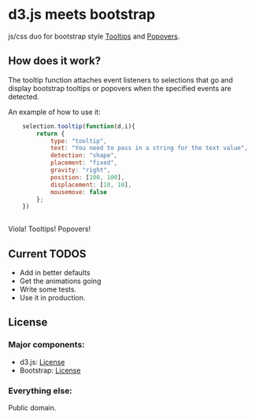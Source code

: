 # d3.js meets bootstrap
js/css duo for bootstrap style [Tooltips](http://bl.ocks.org/2981335) and [Popovers](http://bl.ocks.org/3012212).

## How does it work?  
The tooltip function attaches event listeners to
selections that go and display bootstrap tooltips or popovers when
the specified events are detected.

An example of how to use it:
```javascript
    selection.tooltip(function(d,i){
        return {        
            type: "tooltip",
            text: "You need to pass in a string for the text value",
            detection: "shape",
            placement: "fixed",
            gravity: "right",
            position: [100, 100],
            displacement: [10, 10],
            mousemove: false
        };
    })
    
```
    
Viola! Tooltips! Popovers!
## Current TODOS
* Add in better defaults
* Get the animations going
* Write some tests. 
* Use it in production. 

## License

### Major components:
* d3.js: [License](https://github.com/mbostock/d3/blob/master/LICENSE)
* Bootstrap: [License](https://github.com/twitter/bootstrap/blob/master/LICENSE)

### Everything else:

Public domain. 
